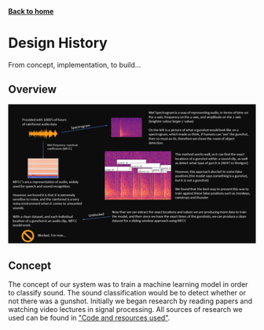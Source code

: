 [__Back to home__](index.md)

# Design History

From concept, implementation, to build...

## Overview

<img src="assets/slide.png" alt="Overview"/>

## Concept

The concept of our system was to train a machine learning model in order to classify sound. The sound classification would be to detect whether or not there was a gunshot. Initially we began research by reading papers and watching video lectures in signal processing. All sources of research we used can be found in ["Code and resources used"](coderesources.md).
